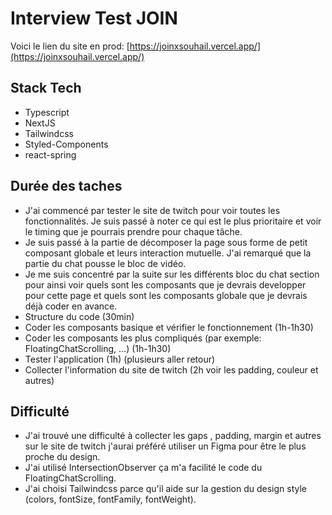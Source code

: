 # Interview Test JOIN

Voici le lien du site en prod: [https://joinxsouhail.vercel.app/](https://joinxsouhail.vercel.app/)

## Stack Tech

- Typescript
- NextJS
- Tailwindcss
- Styled-Components
- react-spring

## Durée des taches

- J'ai commencé par tester le site de twitch pour voir toutes les fonctionnalités. Je suis passé à noter ce qui est le plus prioritaire et voir le timing que je pourrais prendre pour chaque tâche.
- Je suis passé à la partie de décomposer la page sous forme de petit composant globale et leurs interaction mutuelle. J'ai remarqué que la partie du chat pousse le bloc de vidéo.
- Je me suis concentré par la suite sur les différents bloc du chat section pour ainsi voir quels sont les composants que je devrais developper pour cette page et quels sont les composants globale que je devrais déjà coder en avance.
- Structure du code (30min)
- Coder les composants basique et vérifier le fonctionnement (1h-1h30)
- Coder les composants les plus compliqués (par exemple: FloatingChatScrolling, ...) (1h-1h30)
- Tester l'application (1h) (plusieurs aller retour)
- Collecter l'information du site de twitch (2h voir les padding, couleur et autres)

## Difficulté

- J'ai trouvé une difficulté à collecter les gaps , padding, margin et autres sur le site de twitch j'aurai préféré utiliser un Figma pour être le plus proche du design.
- J'ai utilisé IntersectionObserver ça m'a facilité le code du FloatingChatScrolling.
- J'ai choisi Tailwindcss parce qu'il aide sur la gestion du design style (colors, fontSize, fontFamily, fontWeight).
